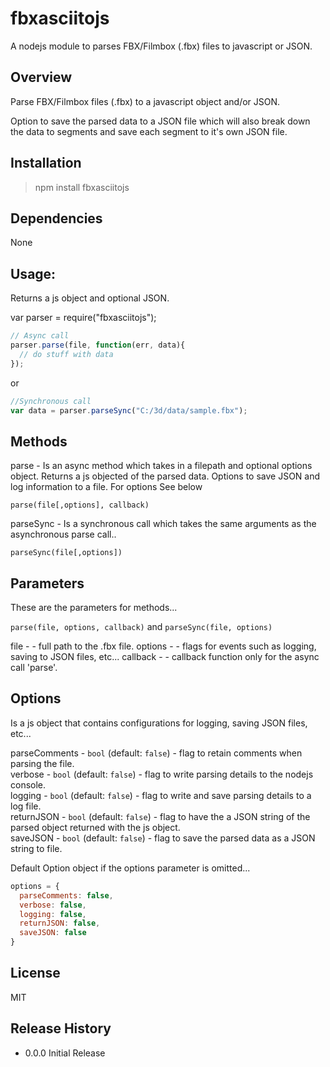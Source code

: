 fbxasciitojs
=======

A nodejs module to parses FBX/Filmbox (.fbx) files to javascript or JSON.

Overview
--------
Parse FBX/Filmbox files (.fbx) to a javascript object and/or JSON.

Option to save the parsed data to a JSON file which will also break down the data to segments and save each segment to it's own JSON file.

Installation
------------
> npm install fbxasciitojs

Dependencies
------------
None

Usage:
-------
Returns a js object and optional JSON.

var parser = require("fbxasciitojs");

```javascript
// Async call
parser.parse(file, function(err, data){
  // do stuff with data
});
```
or

```javascript
//Synchronous call
var data = parser.parseSync("C:/3d/data/sample.fbx");
```

Methods
-------
parse - Is an async method which takes in a filepath and optional options object.  Returns a js objected of the parsed data. Options to save JSON and log information to a file. For options See below

`parse(file[,options], callback)`

parseSync - Is a synchronous call which takes the same arguments as the asynchronous parse call..

`parseSync(file[,options])`

Parameters
----------
These are the parameters for methods...

`parse(file, options, callback)` and `parseSync(file, options)`

file - <string> - full path to the .fbx file.
options - <object> - flags for events such as logging, saving to JSON files, etc...
callback - <function> - callback function only for the async call 'parse'.

Options
-------
Is a js object that contains configurations for logging, saving JSON files, etc...

parseComments - `bool` (default: `false`) - flag to retain comments when parsing the file.<br />
verbose - `bool` (default: `false`) - flag to write parsing details to the nodejs console.<br />
logging - `bool` (default: `false`) - flag to write and save parsing details to a log file.<br />
returnJSON - `bool` (default: `false`) - flag to have the a JSON string of the parsed object returned with the js object.<br />
saveJSON - `bool` (default: `false`) - flag to save the parsed data as a JSON string to file.

Default Option object if the options parameter is omitted...
```javascript
options = {
  parseComments: false,
  verbose: false,
  logging: false,
  returnJSON: false,
  saveJSON: false
}
```

License
-------
MIT

## Release History

* 0.0.0 Initial Release